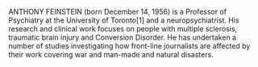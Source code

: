 ANTHONY FEINSTEIN (born December 14, 1956) is a Professor of Psychiatry at the University of Toronto[1] and a neuropsychiatrist. His research and clinical work focuses on people with multiple sclerosis, traumatic brain injury and Conversion Disorder. He has undertaken a number of studies investigating how front-line journalists are affected by their work covering war and man-made and natural disasters.
